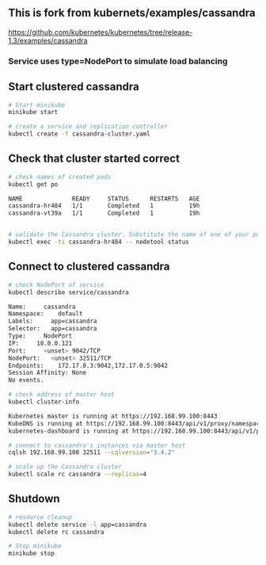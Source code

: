 
<!-- BEGIN MUNGE: UNVERSIONED_WARNING -->


<!-- END MUNGE: UNVERSIONED_WARNING -->

## This is fork from kubernets/examples/cassandra
https://github.com/kubernetes/kubernetes/tree/release-1.3/examples/cassandra


### Service uses type=NodePort to simulate load balancing


## Start clustered cassandra

```sh
# Start minikube
minikube start

# create a service and replication controller
kubectl create -f cassandra-cluster.yaml
```

## Check that cluster started correct
```sh
# check names of created pods
kubectl get po

NAME              READY     STATUS      RESTARTS   AGE
cassandra-hr484   1/1       Completed   1          19h
cassandra-vt39a   1/1       Completed   1          19h


# validate the Cassandra cluster. Substitute the name of one of your pods.
kubectl exec -ti cassandra-hr484 -- nodetool status
```
## Connect to clustered cassandra
```sh
# check NodePort of service
kubectl describe service/cassandra

Name:     cassandra
Namespace:    default
Labels:     app=cassandra
Selector:   app=cassandra
Type:     NodePort
IP:     10.0.0.121
Port:     <unset> 9042/TCP
NodePort:   <unset> 32511/TCP
Endpoints:    172.17.0.3:9042,172.17.0.5:9042
Session Affinity: None
No events.

# check address of master host
kubectl cluster-info

Kubernetes master is running at https://192.168.99.100:8443
KubeDNS is running at https://192.168.99.100:8443/api/v1/proxy/namespaces/kube-system/services/kube-dns
kubernetes-dashboard is running at https://192.168.99.100:8443/api/v1/proxy/namespaces/kube-system/services/kubernetes-dashboard

# connect to cassandra's instances via master host
cqlsh 192.168.99.100 32511 --cqlversion="3.4.2"

# scale up the Cassandra cluster
kubectl scale rc cassandra --replicas=4
```
## Shutdown
```sh
# resource cleanup
kubectl delete service -l app=cassandra
kubectl delete rc cassandra

# Stop minikube
minikube stop
```

